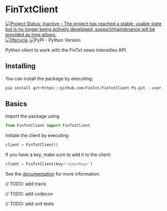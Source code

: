 # FinTxtClient

[![Project Status: Inactive – The project has reached a stable, usable state but is no longer being actively developed; support/maintenance will be provided as time allows.](http://www.repostatus.org/badges/latest/active.svg)](http://www.repostatus.org/#active) [![lifecycle](https://img.shields.io/badge/lifecycle-experimental-orange.svg)](https://www.tidyverse.org/lifecycle/#experimental)
![PyPI - Python Version](https://img.shields.io/pypi/pyversions/Django.svg)

Python client to work with the FinTxt news intensities API.

## Installing

You can install the package by executing:

```python
pip install git+https://github.com/FinTxt/FinTxtClient-Py.git --user
```

## Basics

Import the package using

```python
from FinTxtClient import FinTxtClient
```

Initiate the client by executing

```python
client = FinTxtClient()
```

If you have a key, make sure to add it to the client:

```python
client = FinTxtClient(key='<yourkey>')
```

See the [documentation](https://fintxt.github.io/documentation/theapi.html) for more information.

// TODO: add travis

// TODO: add codecov

// TODO: add unit tests
